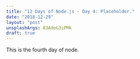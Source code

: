 ```yaml
---
title: "12 Days of Node.js - Day 4: Placeholder."
date: "2018-12-29"
layout: "post"
unsplashArgs: 83AdeG3iPMk
draft: true
---
```


This is the fourth day of node.
